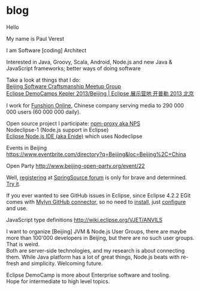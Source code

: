 blog
====

Hello

My name is Paul Verest  

I am Software [coding] Architect

Interested in Java, Groovy, Scala, Android, Node.js and new Java & JavaScript frameworks; better ways of doing software


Take a look at things that I do:  
[Beijing Software Craftsmanship Meetup Group](http://www.meetup.com/BeijingSoftwareCraftsmanship/)  
[Eclipse DemoCamps Kepler 2013/Beijing | Eclipse 展示营地 开普勒 2013 北京 ](http://wiki.eclipse.org/Eclipse_DemoCamps_Kepler_2013/Beijing)  


I work for [Funshion Online](http://www.funshion.com/english/index.html), Chinese company serving media to 290 000 000 users (60 000 000 daily). 

Open source project I participate:
[npm-proxy aka NPS](https://github.com/funshion/npm-proxy)  
Nodeclipse-1 (Node.js support in Eclipse)  
[Eclipse Node.js IDE (aka Enide)](https://github.com/PaulVI/eclipse-node-ide) which uses Nodeclipse   

Events in Beijing  
https://www.eventbrite.com/directory?q=Beijing&loc=Beijing%2C+China

Open Party
http://www.beijing-open-party.org/event/22

Well, [registering](http://forum.springsource.org/register.php) at [SpringSource forum](http://forum.springsource.org/forumdisplay.php)
 is only for brave and determined.
[Try it](http://forum.springsource.org/register.php).

If you ever wanted to see GitHub issues in Eclipse, since Eclipse 4.2.2 EGit
 comes with [Mylyn GitHub connector](http://wiki.eclipse.org/EGit/GitHub/UserGuide),
so no need to [install](http://marketplace.eclipse.org/content/github-mylyn-connector),
 just [configure](https://github.com/PaulVI/eclipse-node-ide/blob/master/Hints.md#connect-eclipse-to-github-issues) and use.

JavaScript type definitions
http://wiki.eclipse.org/VJET/ANVILS

I want to organize [Beijing] JVM & Node.js User Groups,
there are maybe more than 100'000 developers in Beijing, but there are no such user groups. That is weird.  
Both are server-side technologies, and my research is about connecting them.
While Java platform has a lot of great things, Node.js beats with re-fresh and simplicity. Welcoming future.

Eclipse DemoCamp is more about Enterprise software and tooling.  
Hope for intermediate to high level topics.

